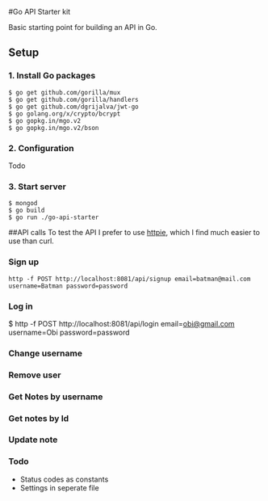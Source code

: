 #Go API Starter kit

Basic starting point for building an API in Go.

## Setup
### 1. Install Go packages
````
$ go get github.com/gorilla/mux
$ go get github.com/gorilla/handlers
$ go get github.com/dgrijalva/jwt-go
$ go golang.org/x/crypto/bcrypt
$ go gopkg.in/mgo.v2
$ go gopkg.in/mgo.v2/bson
````
### 2. Configuration
Todo

### 3. Start server
````
$ mongod
$ go build
$ go run ./go-api-starter
````

##API calls
To test the API I prefer to use [httpie](https://github.com/jkbrzt/httpie), which I find much easier to use than curl.

### Sign up
````
http -f POST http://localhost:8081/api/signup email=batman@mail.com username=Batman password=password
````

### Log in
$ http -f POST http://localhost:8081/api/login email=obi@gmail.com username=Obi password=password

### Change username


### Remove user

### Get Notes by username

### Get notes by Id

### Update note

### Todo
- Status codes as constants
- Settings in seperate file

